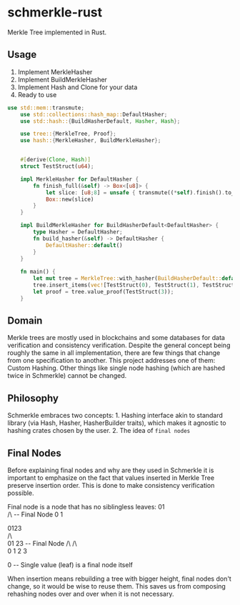 # schmerkle-rust
Merkle Tree implemented in Rust.

## Usage
1. Implement MerkleHasher
2. Implement BuildMerkleHasher
3. Implement Hash and Clone for your data
4. Ready to use

```rust
use std::mem::transmute;
    use std::collections::hash_map::DefaultHasher;
    use std::hash::{BuildHasherDefault, Hasher, Hash};

    use tree::{MerkleTree, Proof};
    use hash::{MerkleHasher, BuildMerkleHasher};


    #[derive(Clone, Hash)]
    struct TestStruct(u64);

    impl MerkleHasher for DefaultHasher {
        fn finish_full(&self) -> Box<[u8]> {
            let slice: [u8;8] = unsafe { transmute((*self).finish().to_be()) };
            Box::new(slice)
        }
    }

    impl BuildMerkleHasher for BuildHasherDefault<DefaultHasher> {
        type Hasher = DefaultHasher;
        fn build_hasher(&self) -> DefaultHasher {
            DefaultHasher::default()
        }
    }
    
    fn main() {
        let mut tree = MerkleTree::with_hasher(BuildHasherDefault::default());
        tree.insert_items(vec![TestStruct(0), TestStruct(1), TestStruct(2), TestStruct(3), TestStruct(4), TestStruct(5), TestStruct(6)]);
        let proof = tree.value_proof(TestStruct(3));
    }
 ```
 
 ## Domain
 Merkle trees are mostly used in blockchains and some databases for data verification and consistency verification.
 Despite the general concept being roughly the same in all implementation, there are few things that change from one specification to another.
 This project addresses one of them: Custom Hashing.
 Other things like single node hashing (which are hashed twice in Schmerkle) cannot be changed.
 
 ## Philosophy
 Schmerkle embraces two concepts:
      1. Hashing interface akin to standard library (via Hash, Hasher, HasherBuilder traits), which makes it agnostic to hashing crates chosen by the user.
      2. The idea of `final nodes`
      
 ## Final Nodes
 Before explaining final nodes and why are they used in Schmerkle it is important to emphasize on the fact that values inserted in Merkle Tree preserve insertion order.
 This is done to make consistency verification possible.
 
 Final node is a node that has no siblingless leaves:
    01  
    /\    -- Final Node
   0  1  
   
   0123  
    /\  
   01 23     -- Final Node
  /\  /\  
  0 1 2 3  
  
  0 -- Single value (leaf) is a final node itself
  
  When insertion means rebuilding a tree with bigger height, final nodes don't change, so it would be wise to reuse them.
  This saves us from composing rehashing nodes over and over when it is not necessary.
